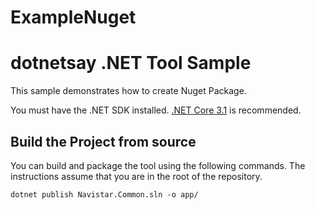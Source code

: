 # ExampleNuget

# dotnetsay .NET Tool Sample

This sample demonstrates how to create Nuget Package.

You must have the .NET SDK installed. [.NET Core 3.1](https://dotnet.microsoft.com/download/dotnet/3.1) is recommended.


## Build the Project from source

You can build and package the tool using the following commands. The instructions assume that you are in the root of the repository.

```console
dotnet publish Navistar.Common.sln -o app/
```